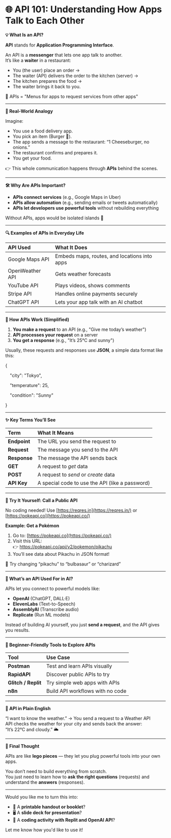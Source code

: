 # **🌐 API 101: Understanding How Apps Talk to Each Other**

**💡 What Is an API?**

**API** stands for **Application Programming Interface**.

An API is a **messenger** that lets one app talk to another.\
It’s like a **waiter** in a restaurant:

- You (the user) place an order →
- The waiter (API) delivers the order to the kitchen (server) →
- The kitchen prepares the food →
- The waiter brings it back to you.

🧠 APIs = "Menus for apps to request services from other apps"

-----
**🍔 Real-World Analogy**

Imagine:

- You use a food delivery app.
- You pick an item (Burger 🍔).
- The app sends a message to the restaurant: “1 Cheeseburger, no onions.”
- The restaurant confirms and prepares it.
- You get your food.

👉 This whole communication happens through **APIs** behind the scenes.

-----
**🛠️ Why Are APIs Important?**

- **APIs connect services** (e.g., Google Maps in Uber)
- **APIs allow automation** (e.g., sending emails or tweets automatically)
- **APIs let developers use powerful tools** without rebuilding everything

Without APIs, apps would be isolated islands 🌴

-----
**🔍 Examples of APIs in Everyday Life**

|**API Used**|**What It Does**|
| :- | :- |
|Google Maps API|Embeds maps, routes, and locations into apps|
|OpenWeather API|Gets weather forecasts|
|YouTube API|Plays videos, shows comments|
|Stripe API|Handles online payments securely|
|ChatGPT API|Lets your app talk with an AI chatbot|

-----
**🧩 How APIs Work (Simplified)**

1. **You make a request** to an API (e.g., "Give me today’s weather")
1. **API processes your request** on a server
1. **You get a response** (e.g., "It’s 25°C and sunny")

Usually, these requests and responses use **JSON**, a simple data format like this:

{

`  `"city": "Tokyo",

`  `"temperature": 25,

`  `"condition": "Sunny"

}

-----
**✨ Key Terms You’ll See**

|**Term**|**What It Means**|
| :- | :- |
|**Endpoint**|The URL you send the request to|
|**Request**|The message you send to the API|
|**Response**|The message the API sends back|
|**GET**|A request to *get* data|
|**POST**|A request to *send* or *create* data|
|**API Key**|A special code to use the API (like a password)|

-----
**🧪 Try It Yourself: Call a Public API**

No coding needed! Use [https://reqres.in](https://reqres.in/) or [https://pokeapi.co](https://pokeapi.co/)

**Example: Get a Pokémon**

1. Go to: [https://pokeapi.co](https://pokeapi.co/)
1. Visit this URL:\
   👉 https://pokeapi.co/api/v2/pokemon/pikachu
1. You’ll see data about Pikachu in JSON format!

💬 Try changing “pikachu” to “bulbasaur” or “charizard”

-----
**🧠 What’s an API Used For in AI?**

APIs let you connect to powerful models like:

- **OpenAI** (ChatGPT, DALL·E)
- **ElevenLabs** (Text-to-Speech)
- **AssemblyAI** (Transcribe audio)
- **Replicate** (Run ML models)

Instead of building AI yourself, you just **send a request**, and the API gives you results.

-----
**🧰 Beginner-Friendly Tools to Explore APIs**

|**Tool**|**Use Case**|
| :- | :- |
|**Postman**|Test and learn APIs visually|
|**RapidAPI**|Discover public APIs to try|
|**Glitch / Replit**|Try simple web apps with APIs|
|**n8n**|Build API workflows with no code|

-----
**💬 API in Plain English**

“I want to know the weather.” → You send a request to a Weather API\
API checks the weather for your city and sends back the answer:\
“It’s 22°C and cloudy.” 🌥️

-----
**🧠 Final Thought**

APIs are like **lego pieces** — they let you plug powerful tools into your own apps.

You don’t need to build everything from scratch.\
You just need to learn how to **ask the right questions** (requests) and understand the **answers** (responses).

-----
Would you like me to turn this into:

- 📘 A **printable handout or booklet**?
- 🖥️ A **slide deck for presentation**?
- 🧪 A **coding activity with Replit and OpenAI API**?

Let me know how you'd like to use it!



